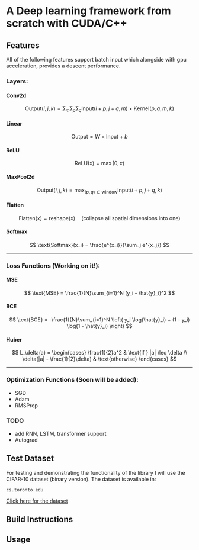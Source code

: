 # A Deep learning framework from scratch with CUDA/C++

## Features
All of the following features support batch input which alongside with gpu acceleration, provides a descent performance.
  ### Layers:


#### Conv2d

$$
\text{Output}(i,j,k) = \sum_m \sum_p \sum_q \text{Input}(i+p, j+q, m) \times \text{Kernel}(p, q, m, k)
$$




#### Linear

$$
\text{Output} = W \times \text{Input} + b
$$





#### ReLU

$$
\text{ReLU}(x) = \max(0, x)
$$


#### MaxPool2d

$$
\text{Output}(i,j,k) = \max_{(p,q) \in \text{window}} \text{Input}(i+p, j+q, k)
$$




#### Flatten

$$
\text{Flatten}(x) = \text{reshape}(x) \quad \text{(collapse all spatial dimensions into one)}
$$



#### Softmax

$$
\text{Softmax}(x_i) = \frac{e^{x_i}}{\sum_j e^{x_j}}
$$


---    
    
  ### Loss Functions (Working on it!):
  
#### MSE

$$
\text{MSE} = \frac{1}{N}\sum_{i=1}^N (y_i - \hat{y}_i)^2
$$

#### BCE

$$
\text{BCE} = -\frac{1}{N}\sum_{i=1}^N \left( y_i \log(\hat{y}_i) + (1 - y_i) \log(1 - \hat{y}_i) \right)
$$

#### Huber

$$
L_\delta(a) =
\begin{cases}
  \frac{1}{2}a^2 & \text{if } |a| \leq \delta \\
  \delta(|a| - \frac{1}{2}\delta) & \text{otherwise}
\end{cases}
$$

---

  ### Optimization Functions (Soon will be added):
  - SGD
  - Adam
  - RMSProp

  ### TODO
  - add RNN, LSTM, transformer support
  - Autograd

## Test Dataset
For testing and demonstrating the functionality of the library I will use the CIFAR-10 dataset (binary version). The dataset is available in:
```
cs.toronto.edu
```
<a href="https://www.cs.toronto.edu/~kriz/cifar.html" target="_blank">Click here for the dataset</a>
## Build Instructions

## Usage

